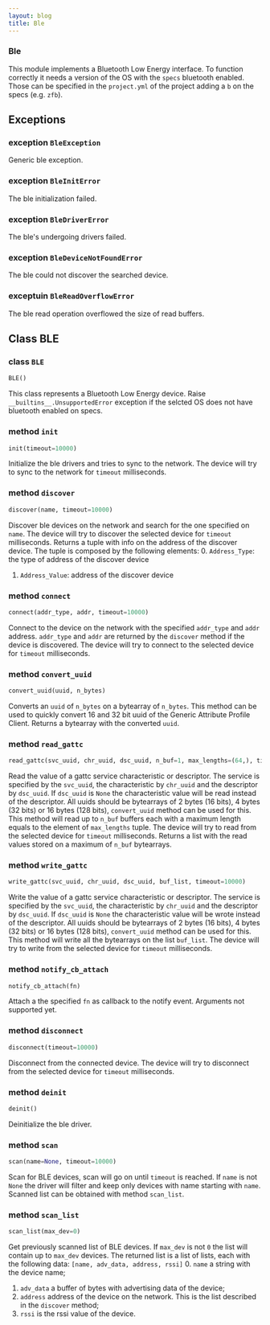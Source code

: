```yaml
---
layout: blog
title: Ble
---
```

### Ble

This module implements a Bluetooth Low Energy interface.
To function correctly it needs a version of the OS with the `specs` bluetooth enabled. Those can be specified in the `project.yml` of the project adding a `b` on the specs (e.g. `zfb`).

## Exceptions

### exception `BleException`
Generic ble exception.

### exception `BleInitError`
The ble initialization failed.

### exception `BleDriverError`
The ble's undergoing drivers failed.

### exception `BleDeviceNotFoundError`
The ble could not discover the searched device.

### exceptuin `BleReadOverflowError`
The ble read operation overflowed the size of read buffers.

## Class BLE

### class `BLE`
```python
BLE()
```
This class represents a Bluetooth Low Energy device.
Raise `__builtins__.UnsupportedError` exception if the selcted OS does not have bluetooth enabled on specs.

### method `init`
```python
init(timeout=10000)
```
Initialize the ble drivers and tries to sync to the network.
The device will try to sync to the network for `timeout` milliseconds.

### method `discover`
```python
discover(name, timeout=10000)
```
Discover ble devices on the network and search for the one specified on `name`. The device will try to discover the selected device for `timeout` milliseconds.
Returns a tuple with info on the address of the discover device. The tuple is composed by the following elements:
0. `Address_Type`: the type of address of the discover device
1. `Address_Value`: address of the discover device

### method `connect`
```python
connect(addr_type, addr, timeout=10000)
```
Connect to the device on the network with the specified `addr_type` and `addr` address. `addr_type` and `addr` are returned by the `discover` method if the device is discovered. The device will try to connect to the selected device for `timeout` milliseconds.

### method `convert_uuid`
```python
convert_uuid(uuid, n_bytes)
```
Converts an `uuid` of `n_bytes` on a bytearray of `n_bytes`.
This method can be used to quickly convert 16 and 32 bit uuid of the Generic Attribute Profile Client.
Returns a bytearray with the converted `uuid`.

### method `read_gattc`
```python
read_gattc(svc_uuid, chr_uuid, dsc_uuid, n_buf=1, max_lengths=(64,), timeout=10000)
```
Read the value of a gattc service characteristic or descriptor. The service is specified by the `svc_uuid`, the characteristic by `chr_uuid` and the descriptor by `dsc_uuid`. If `dsc_uuid` is `None` the characteristic value will be read instead of the descriptor. All uuids should be bytearrays of 2 bytes (16 bits), 4 bytes (32 bits) or 16 bytes (128 bits), `convert_uuid` method can be used for this.
This method will read up to `n_buf` buffers each with a maximum length equals to the element of `max_lengths` tuple.
The device will try to read from the selected device for `timeout` milliseconds.
Returns a list with the read values stored on a maximum of `n_buf` bytearrays.

### method `write_gattc`
```python
write_gattc(svc_uuid, chr_uuid, dsc_uuid, buf_list, timeout=10000)
```
Write the value of a gattc service characteristic or descriptor. The service is specified by the `svc_uuid`, the characteristic by `chr_uuid` and the descriptor by `dsc_uuid`. If `dsc_uuid` is `None` the characteristic value will be wrote instead of the descriptor. All uuids should be bytearrays of 2 bytes (16 bits), 4 bytes (32 bits) or 16 bytes (128 bits), `convert_uuid` method can be used for this.
This method will write all the bytearrays on the list `buf_list`.
The device will try to write from the selected device for `timeout` milliseconds.

### method `notify_cb_attach`
```python
notify_cb_attach(fn)
```
Attach a the specified `fn` as callback to the notify event. Arguments not supported yet.

### method `disconnect`
```python
disconnect(timeout=10000)
```
Disconnect from the connected device. The device will try to disconnect from the selected device for `timeout` milliseconds.

### method `deinit`
```python
deinit()
```
Deinitialize the ble driver.

### method `scan`
```python
scan(name=None, timeout=10000)
```
Scan for BLE devices, scan will go on until `timeout` is reached. If `name` is not `None` the driver will filter and keep only devices with name starting with `name`.
Scanned list can be obtained with method `scan_list`.

### method `scan_list`
```python
scan_list(max_dev=0)
```
Get previously scanned list of BLE devices. If `max_dev` is not `0` the list will contain up to `max_dev` devices.
The returned list is a list of lists, each with the following data:
`[name, adv_data, address, rssi]`
0. `name` a string with the device name;
1. `adv_data` a buffer of bytes with advertising data of the device;
2. `address` address of the device on the network. This is the list described in the `discover` method;
3. `rssi` is the rssi value of the device.
